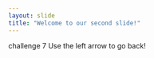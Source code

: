 ```yaml
---
layout: slide
title: "Welcome to our second slide!"
---
```

challenge 7
Use the left arrow to go back!
